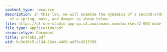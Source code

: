 ```yaml
---
content_type: resource
description: In this lab, we will examine the dynamics of a second-order system composed
  of a spring, mass, and damper as shown below.
file: https://ol-ocw-studio-app-qa.s3.amazonaws.com/courses/2-003-modeling-dynamics-and-control-i-spring-2005/bc9e16c5a13462aa4400a4f3c4515399_prelab3.pdf
file_type: application/pdf
resourcetype: Document
title: prelab3.pdf
uid: bc9e16c5-a134-62aa-4400-a4f3c4515399
---
```

